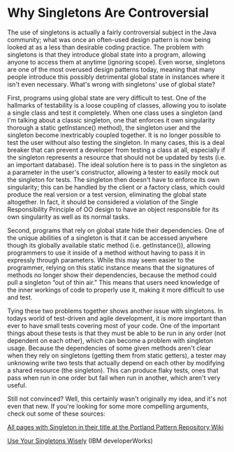 # Why Singletons Are Controversial #

The use of singletons is actually a fairly controversial subject in the Java community; what was once an often-used design pattern is now being looked at as a less than desirable coding practice.  The problem with singletons is that they introduce global state into a program, allowing anyone to access them at anytime (ignoring scope).  Even worse, singletons are one of the most overused design patterns today, meaning that many people introduce this possibly detrimental global state in instances where it isn't even necessary.  What's wrong with singletons' use of global state?

First, programs using global state are very difficult to test.  One of the hallmarks of testability is a loose coupling of classes, allowing you to isolate a single class and test it completely.  When one class uses a singleton (and I'm talking about a classic singleton, one that enforces it own singularity thorough a static getInstance() method), the singleton user and the singleton become inextricably coupled together.  It is no longer possible to test the user without also testing the singleton.  In many cases, this is a deal breaker that can prevent a developer from testing a class at all, especially if the singleton represents a resource that should not be updated by tests (i.e. an important database).  The ideal solution here is to pass in the singleton as a parameter in the user's constructor, allowing a tester to easily mock out the singleton for tests.  The singleton then doesn't have to enforce its own singularity; this can be handled by the client or a factory class, which could produce the real version or a test version, eliminating the global state altogether.  In fact, it should be considered a violation of the Single Responsibility Principle of OO design to have an object responsible for its own singularity as well as its normal tasks.

Second, programs that rely on global state hide their dependencies.  One of the unique abilities of a singleton is that it can be accessed anywhere though its globally available static method (i.e. getInstance()), allowing programmers to use it inside of a method without having to pass it in expressly through parameters.  While this may seem easier to the programmer, relying on this static instance means that the signatures of  methods no longer show their dependencies, because the method could pull a singleton “out of thin air.”  This means that users need knowledge of the inner workings of code to properly use it, making it more difficult to use and test.

Tying these two problems together shows another issue with singletons.  In todays world of test-driven and agile development, it is more important than ever to have small tests covering most of your code.  One of the important things about these tests is that they must be able to be run in any order (not dependent on each other), which can become a problem with singleton usage.  Because the dependencies of some given methods aren't clear when they rely on singletons (getting them from static getters), a tester may unknowing write two tests that actually depend on each other by modifying a shared resource (the singleton).  This can produce flaky tests, ones that pass when run in one order but fail when run in another, which aren't very useful.

Still not convinced?  Well, this certainly wasn't originally my idea, and it's not even that new.  If you're looking for some more compelling arguments, check out some of these sources:

[All pages with Singleton in their title at the Portland Pattern Repository Wiki](http://c2.com/cgi/wiki?search=Singleton)

[Use Your Singletons Wisely](http://www-128.ibm.com/developerworks/webservices/library/co-single.html) (IBM developerWorks)